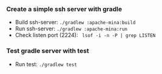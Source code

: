 ### Create a simple ssh server with gradle
- Build ssh-server: `./gradlew :apache-mina:build`
- Run ssh-server: `./gradlew :apache-mina:run`
- Check listen port (2224): ` lsof -i -n -P | grep LISTEN`
### Test gradle server with test
- Run test: `./gradlew test`

